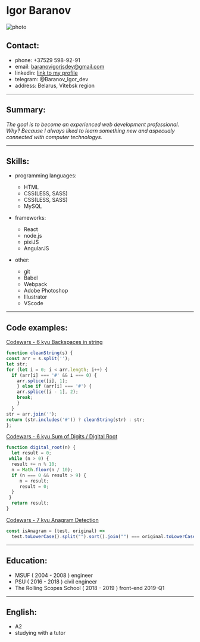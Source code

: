 # Igor Baranov

  ![photo](https://avatars0.githubusercontent.com/u/36860438?s=88&v=4)

## Contact:
  * phone: +37529 598-92-91
  * email: baranovigorjsdev@gmail.com
  * linkedin: [link to my profile](https://www.linkedin.com/in/igor-baranov-5807a1161/) 
  * telegram: @Baranov_Igor_dev
  * address: Belarus, Vitebsk region

---

## Summary:
  *The goal is to become an experienced web development professional. Why? Because I always liked to learn something new and aspecualy connected with computer technologys.*

---

## Skills:

  - programming languages:
    * HTML
    * CSS(LESS, SASS)
    * CSS(LESS, SASS)
    * MySQL
     
  - frameworks:
    * React	
    * node.js
    * pixiJS
    * AngularJS
    
  - other:
    * git
    * Babel
    * Webpack
    * Adobe Photoshop
    * Illustrator
    * VScode

---

## Code examples: 
  [Codewars - 6 kyu Backspaces in string](https://www.codewars.com/kata/5727bb0fe81185ae62000ae3/javascript)
``` JavaScript
function cleanString(s) {
const arr = s.split('');
let str;
for (let i = 0; i < arr.length; i++) {
  if (arr[i] === '#' && i === 0) {
    arr.splice([i], 1);
    } else if (arr[i] === '#') {
    arr.splice([i - 1], 2);
    break;
    }  
  }
str = arr.join('');
return (str.includes('#')) ? cleanString(str) : str;  
};
```
  
  [Codewars - 6 kyu Sum of Digits / Digital Root](https://www.codewars.com/kata/541c8630095125aba6000c00/javascript)
``` JavaScript
function digital_root(n) {
  let result = 0;
 while (n > 0) {
  result += n % 10;
  n = Math.floor(n / 10);
  if (n === 0 && result > 9) {
     n = result;
     result = 0;
  }
 }
  return result;
}
```

  [Codewars - 7 kyu Anagram Detection](https://www.codewars.com/kata/529eef7a9194e0cbc1000255)
```JavaScript
const isAnagram = (test, original) => 
  test.toLowerCase().split("").sort().join("") === original.toLowerCase().split("").sort().join("") ? true : false;
  ```

---

## Education: 

 * MSUF ( 2004 - 2008 ) engineer
 * PSU ( 2016 - 2018 ) civil engineer
 * The Rolling Scopes School ( 2018 - 2019 ) front-end 2019-Q1

---

## English:
  - A2
  - studying with a tutor
